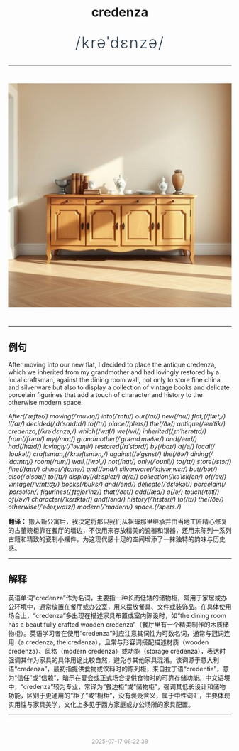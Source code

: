 <div align="center">

# credenza

<div style="margin: 30px 0;">
<h1 style="font-size: 2.5em; font-weight: 300; letter-spacing: 2px; margin: 0; color: #2c3e50;">
/krəˈdɛnzə/
</h1>
</div>

</div>

---

<div align="center" style="margin: 40px 0;">

![credenza](images/credenza.png)

</div>

---

## 例句

After moving into our new flat, I decided to place the antique credenza, which we inherited from my grandmother and had lovingly restored by a local craftsman, against the dining room wall, not only to store fine china and silverware but also to display a collection of vintage books and delicate porcelain figurines that add a touch of character and history to the otherwise modern space.

*After(/ˈæftər/) moving(/ˈmuvɪŋ/) into(/ˈɪntu/) our(/ɑr/) new(/nu/) flat,(/flæt,/) I(/aɪ/) decided(/ˌdɪˈsaɪdɪd/) to(/tɪ/) place(/pleɪs/) the(/ðə/) antique(/ænˈtik/) credenza,(/krəˈdɛnzə,/) which(/wɪʧ/) we(/wi/) inherited(/ˌɪnˈhɛrətɪd/) from(/frəm/) my(/maɪ/) grandmother(/ˈgrændˌməðər/) and(/ənd/) had(/hæd/) lovingly(/ˈləvɪŋli/) restored(/rɪˈstɔrd/) by(/baɪ/) a(/ə/) local(/ˈloʊkəl/) craftsman,(/ˈkræftsmən,/) against(/əˈgɛnst/) the(/ðə/) dining(/ˈdaɪnɪŋ/) room(/rum/) wall,(/wɔl,/) not(/nɑt/) only(/ˈoʊnli/) to(/tɪ/) store(/stɔr/) fine(/faɪn/) china(/ˈʧaɪnə/) and(/ənd/) silverware(/ˈsɪlvərˌwɛr/) but(/bət/) also(/ˈɔlsoʊ/) to(/tɪ/) display(/dɪˈspleɪ/) a(/ə/) collection(/kəˈlɛkʃən/) of(/əv/) vintage(/ˈvɪntɪʤ/) books(/bʊks/) and(/ənd/) delicate(/ˈdɛləkət/) porcelain(/ˈpɔrsələn/) figurines(/ˌfɪgjərˈinz/) that(/ðət/) add(/æd/) a(/ə/) touch(/təʧ/) of(/əv/) character(/ˈkɛrɪktər/) and(/ənd/) history(/ˈhɪstəri/) to(/tɪ/) the(/ðə/) otherwise(/ˈəðərˌwaɪz/) modern(/ˈmɑdərn/) space.(/speɪs./)*

**翻译：** 搬入新公寓后，我决定将那只我们从祖母那里继承并由当地工匠精心修复的古董碗柜靠在餐厅的墙边，不仅用来存放精美的瓷器和银器，还用来陈列一系列古籍和精致的瓷制小摆件，为这现代感十足的空间增添了一抹独特的韵味与历史感。

---

## 解释

英语单词“credenza”作为名词，主要指一种长而低矮的储物柜，常用于家居或办公环境中，通常放置在餐厅或办公室，用来摆放餐具、文件或装饰品。在具体使用场合上，“credenza”多出现在描述家具布置或室内陈设时，如“the dining room has a beautifully crafted wooden credenza”（餐厅里有一个精美制作的木质储物柜）。英语学习者在使用“credenza”时应注意其词性为可数名词，通常与冠词连用（a credenza, the credenza），且常与形容词搭配描述材质（wooden credenza）、风格（modern credenza）或功能（storage credenza），表达时强调其作为家具的具体用途比较自然，避免与其他家具混淆。该词源于意大利语“credenza”，最初指提供食物或饮料时的陈列柜，来自拉丁语“credentia”，意为“信任”或“信赖”，暗示在宴会或正式场合提供食物时的可靠存储功能。中文语境中，“credenza”较为专业，常译为“餐边柜”或“储物柜”，强调其低长设计和储物功能，区别于更通用的“柜子”或“橱柜”，没有褒贬含义，属于中性词汇，主要体现实用性与家具美学，文化上多见于西方家庭或办公场所的家具配置。


---

<div align="center" style="margin-top: 50px;">
<small style="color: #999; font-size: 0.9em;">2025-07-17 06:22:39</small>
</div>
